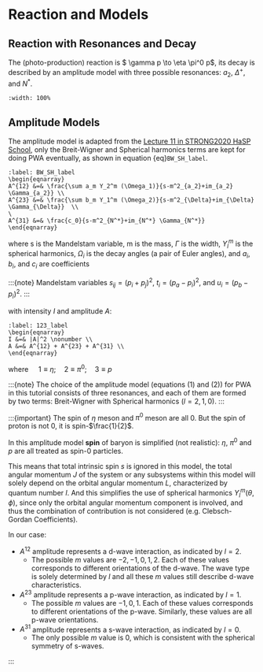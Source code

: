 # Reaction and Models

<!-- cspell:ignore Mathieu -->
<!-- This amplitude model is adapted from the [Lecture 11 in STRONG2020 HaSP School](https://indico.ific.uv.es/event/6803/contributions/21223/) by Vincent Mathieu. -->

## Reaction with Resonances and Decay

The (photo-production) reaction is $ \gamma p \to \eta \pi^0 p$, its decay is described by an amplitude model with three possible resonances: $a_2$, $\Delta^+$, and $N^*$.

```{image} https://github.com/ComPWA/compwa-org/assets/17490173/ec6bf191-bd5f-43b0-a6cb-da470b071630
:width: 100%
```

## Amplitude Models

The amplitude model is adapted from the [Lecture 11 in STRONG2020 HaSP School](https://indico.ific.uv.es/event/6803/contributions/21223/), only the Breit-Wigner and Spherical harmonics terms are kept for doing PWA eventually, as shown in equation {eq}`BW_SH_label`.

```{math}
:label: BW_SH_label
\begin{eqnarray}
A^{12} &=& \frac{\sum a_m Y_2^m (\Omega_1)}{s-m^2_{a_2}+im_{a_2} \Gamma_{a_2}} \\
A^{23} &=& \frac{\sum b_m Y_1^m (\Omega_2)}{s-m^2_{\Delta}+im_{\Delta} \Gamma_{\Delta}}  \\
\
A^{31} &=& \frac{c_0}{s-m^2_{N^*}+im_{N^*} \Gamma_{N^*}}
\end{eqnarray}
```

where s is the Mandelstam variable, m is the mass, $\Gamma$ is the width, $Y^m_l$ is the spherical harmonics, $\Omega_i$ is the decay angles (a pair of Euler angles), and $a_i$, $b_i$, and $c_i$ are coefficients

:::{note}
Mandelstam variables $s_{ij}=(p_i+p_j)^2$, $t_i=(p_a-p_i)^2$, and $u_i=(p_b-p_i)^2$.
:::

with intensity $I$ and amplitude $A$:

```{math}
:label: 123_label
\begin{eqnarray}
I &=& |A|^2 \nonumber \\
A &=& A^{12} + A^{23} + A^{31} \\
\end{eqnarray}
```

where $\quad 1 \equiv \eta ; \quad  2 \equiv \pi^0 ; \quad 3 \equiv p$

:::{note}
The choice of the amplitude model (equations (1) and (2)) for PWA in this tutorial consists of three resonances, and each of them are formed by two terms: Breit-Wigner with Spherical harmonics ($l = 2, 1, 0$).
:::

:::{important}
The spin of $\eta$ meson and $\pi^0$ meson are all 0. But the spin of proton is not 0, it is spin-$\frac{1}{2}$.

In this amplitude model **spin** of baryon is simplified (not realistic):
$\eta$, $\pi^0$ and $p$ are all treated as spin-0 particles.

This means that total intrinsic spin $s$ is ignored in this model,
the total angular momentum
$J$ of the system or any subsystems within this model will solely depend on the orbital angular momentum
$L$, characterized by quantum number $l$.
And this simplifies the use of spherical harmonics $Y_l^m(\theta,\phi)$,
since only the orbital angular momentum component is involved, and thus the combination of contribution is not considered (e.g. Clebsch-Gordan Coefficients).

In our case:

- $A^{12}$ amplitude represents a d-wave interaction, as indicated by $l=2$.
  - The possible $m$ values are $−2,−1,0,1,2$. Each of these values corresponds to different orientations of the d-wave. The wave type is solely determined by $l$ and all these $m$ values still describe d-wave characteristics.
- $A^{23}$ amplitude represents a p-wave interaction, as indicated by $l=1$.
  - The possible $m$ values are $−1,0,1$. Each of these values corresponds to different orientations of the p-wave. Similarly, these values are all p-wave orientations.
- $A^{31}$ amplitude represents a s-wave interaction, as indicated by $l=0$.
  - The only possible $m$ value is 0, which is consistent with the spherical symmetry of s-waves.

:::
